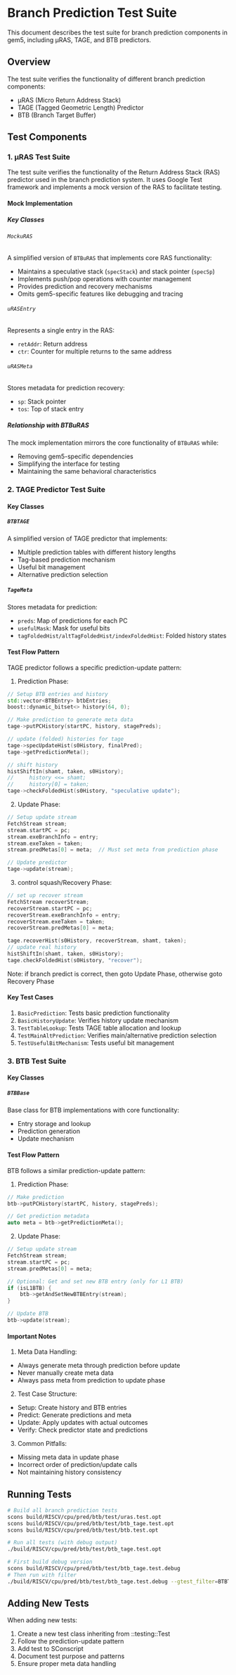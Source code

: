 # Branch Prediction Test Suite

This document describes the test suite for branch prediction components in gem5, including μRAS, TAGE, and BTB predictors.

## Overview

The test suite verifies the functionality of different branch prediction components:
- μRAS (Micro Return Address Stack)
- TAGE (Tagged Geometric Length) Predictor
- BTB (Branch Target Buffer)

## Test Components

### 1. μRAS Test Suite

The test suite verifies the functionality of the Return Address Stack (RAS) predictor used in the branch prediction system. It uses Google Test framework and implements a mock version of the RAS to facilitate testing.

#### Mock Implementation

##### Key Classes

###### `MockuRAS`
A simplified version of `BTBuRAS` that implements core RAS functionality:
- Maintains a speculative stack (`specStack`) and stack pointer (`specSp`)
- Implements push/pop operations with counter management
- Provides prediction and recovery mechanisms
- Omits gem5-specific features like debugging and tracing

###### `uRASEntry`
Represents a single entry in the RAS:
- `retAddr`: Return address
- `ctr`: Counter for multiple returns to the same address

###### `uRASMeta`
Stores metadata for prediction recovery:
- `sp`: Stack pointer
- `tos`: Top of stack entry

##### Relationship with BTBuRAS

The mock implementation mirrors the core functionality of `BTBuRAS` while:
- Removing gem5-specific dependencies
- Simplifying the interface for testing
- Maintaining the same behavioral characteristics

### 2. TAGE Predictor Test Suite

#### Key Classes

##### `BTBTAGE`
A simplified version of TAGE predictor that implements:
- Multiple prediction tables with different history lengths
- Tag-based prediction mechanism
- Useful bit management
- Alternative prediction selection

##### `TageMeta`
Stores metadata for prediction:
- `preds`: Map of predictions for each PC
- `usefulMask`: Mask for useful bits
- `tagFoldedHist/altTagFoldedHist/indexFoldedHist`: Folded history states

#### Test Flow Pattern

TAGE predictor follows a specific prediction-update pattern:

1. Prediction Phase:
```cpp
// Setup BTB entries and history
std::vector<BTBEntry> btbEntries;
boost::dynamic_bitset<> history(64, 0);

// Make prediction to generate meta data
tage->putPCHistory(startPC, history, stagePreds);

// update (folded) histories for tage
tage->specUpdateHist(s0History, finalPred);
tage->getPredictionMeta();

// shift history
histShiftIn(shamt, taken, s0History);
//     history <<= shamt;
//     history[0] = taken;
tage->checkFoldedHist(s0History, "speculative update");

```

2. Update Phase:
```cpp
// Setup update stream
FetchStream stream;
stream.startPC = pc;
stream.exeBranchInfo = entry;
stream.exeTaken = taken;
stream.predMetas[0] = meta;  // Must set meta from prediction phase

// Update predictor
tage->update(stream);
```

3. control squash/Recovery Phase:
```cpp
// set up recover stream
FetchStream recoverStream;
recoverStream.startPC = pc;
recoverStream.exeBranchInfo = entry;
recoverStream.exeTaken = taken;
recoverStream.predMetas[0] = meta;

tage.recoverHist(s0History, recoverStream, shamt, taken);
// update real history
histShiftIn(shamt, taken, s0History);
tage.checkFoldedHist(s0History, "recover");
```

Note: if branch predict is correct, then goto Update Phase, otherwise goto Recovery Phase

#### Key Test Cases

1. `BasicPrediction`: Tests basic prediction functionality
2. `BasicHistoryUpdate`: Verifies history update mechanism
3. `TestTableLookup`: Tests TAGE table allocation and lookup
4. `TestMainAltPrediction`: Verifies main/alternative prediction selection
5. `TestUsefulBitMechanism`: Tests useful bit management

### 3. BTB Test Suite

#### Key Classes

##### `BTBBase`
Base class for BTB implementations with core functionality:
- Entry storage and lookup
- Prediction generation
- Update mechanism

#### Test Flow Pattern

BTB follows a similar prediction-update pattern:

1. Prediction Phase:
```cpp
// Make prediction
btb->putPCHistory(startPC, history, stagePreds);

// Get prediction metadata
auto meta = btb->getPredictionMeta();
```

2. Update Phase:
```cpp
// Setup update stream
FetchStream stream;
stream.startPC = pc;
stream.predMetas[0] = meta;

// Optional: Get and set new BTB entry (only for L1 BTB)
if (isL1BTB) {
    btb->getAndSetNewBTBEntry(stream);
}

// Update BTB
btb->update(stream);
```

#### Important Notes

1. Meta Data Handling:
- Always generate meta through prediction before update
- Never manually create meta data
- Always pass meta from prediction to update phase

2. Test Case Structure:
- Setup: Create history and BTB entries
- Predict: Generate predictions and meta
- Update: Apply updates with actual outcomes
- Verify: Check predictor state and predictions

3. Common Pitfalls:
- Missing meta data in update phase
- Incorrect order of prediction/update calls
- Not maintaining history consistency

## Running Tests

```bash
# Build all branch prediction tests
scons build/RISCV/cpu/pred/btb/test/uras.test.opt
scons build/RISCV/cpu/pred/btb/test/btb_tage.test.opt
scons build/RISCV/cpu/pred/btb/test/btb.test.opt

# Run all tests (with debug output)
./build/RISCV/cpu/pred/btb/test/btb_tage.test.opt

# First build debug version
scons build/RISCV/cpu/pred/btb/test/btb_tage.test.debug
# Then run with filter
./build/RISCV/cpu/pred/btb/test/btb_tage.test.debug --gtest_filter=BTBTAGETest.BasicPrediction
```

## Adding New Tests

When adding new tests:
1. Create a new test class inheriting from ::testing::Test
2. Follow the prediction-update pattern
3. Add test to SConscript
4. Document test purpose and patterns
5. Ensure proper meta data handling
